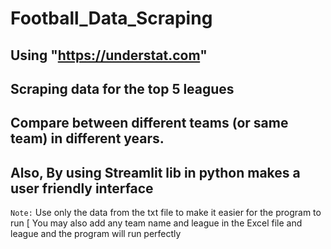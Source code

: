 # Football_Data_Scraping
## Using "https://understat.com" 
## Scraping data for the top 5 leagues 
## Compare between different teams (or same team) in different years.
## Also, By using Streamlit lib in python makes a user friendly interface 

`Note:` Use only the data from the txt file to make it easier for the program to run 
        [ You may also add any team name and league in the Excel file and league and the program will run perfectly  
